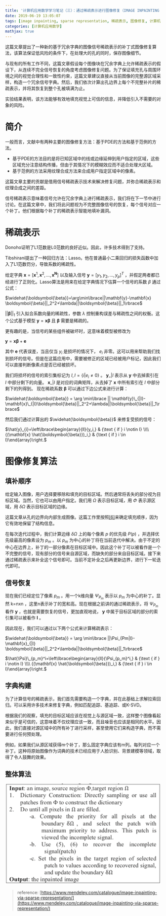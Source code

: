```yaml
---
title: '计算机应用数学学习笔记（三）：通过稀疏表示进行图像修复（IMAGE INPAINTING VIA SPARSE REPRESENTATION）'
date: 2019-06-19 13:05:07
tags: [image inpainting, sparse representation, 稀疏表示, 图像修复, 计算机应用数学]
categories: [计算机应用数学]
mathjax: true
---
```


这篇文章提出了一种新的基于冗余字典的图像信号稀疏表示的补丁式图像修复算法，该算法保证低风险的条件下，在处理大的孔的同时，保存图像细节。

与现有的所有工作不同，这篇文章假设每个图像块在冗余字典上允许稀疏表示的假设下，从连续不完全信号恢复的角度考虑图像修复问题。为了保证填充孔与周围环境之间的视觉合理性和一致性约束，这篇文章建议直接从当前图像的完整源区域采样，构造一个冗余信号字典。然后，我们依次计算出孔边界上每个不完整补片的稀疏表示，并将其恢复到整个孔被填满为止。

实验结果表明，该方法能够有效地填充视觉上可信的信息，并降低引入不需要的对象的风险。

# 简介

一般而言，文献中有两种主要的图像修复方法：基于PDE的方法和基于范例的方法。

- 基于PDE的方法目的是将已知区域中的线或边缘延伸到用户指定的区域，这些区域充分注意结构传播，但由于其情况下的模糊效应而不适合处理大区域。
- 基于范例的方法采用纹理合成方法来合成用户指定区域中的像素。

这篇文章主要的贡献是借用信号稀疏表示技术来解决修复问题，并弥合稀疏表示和纹理合成之间的差距。

信号稀疏表示意味着信号允许在冗余字典上进行稀疏表示，我们将在下一节中进行讨论。在这篇文章中，我们将此问题视为不完整图像信号的恢复，每个信号对应一个补丁。他们根据每个补丁的稀疏表示智能地填补漏洞。

# 稀疏表示

Donoho证明了L1范数是L0范数的良好近似。因此，许多技术得到了支持。

Tibshirani提出了一种回归方法：Lasso。他在普通最小二乘回归的损失函数中加入了L1范数罚分，导致系数的稀疏性。

给定字典 $\mathbf{x}=\left[\mathbf{x}^{1}, \mathbf{x}^{2}, \ldots, \mathbf{x}^{\mathbf{N}}\right]$ 以及输入信号 $\mathbf{y}=\left[y_{1}, y_{2}, \dots, y_{p}\right]^{T}$ ，并假定两者都已经进行了正则化。Lasso算法是用来在给定字典情况下估算一个信号的系数 $\beta$ 通过公式：

$\widehat{\boldsymbol{\beta}}=\arg\min\lbrace||\mathbf{y}-\mathbf{x} \boldsymbol{\beta}||_2^2+\lambda||\boldsymbol{\beta}||_1\rbrace$


$||\boldsymbol{\beta}||_{1}$ 引入拟合系数向量的稀疏性，参数 $\lambda$ 控制重构误差与稀疏性之间的权衡。这个公式基于模型 $\mathbf{y}=\mathbf{x} \boldsymbol{\beta}$ 且 $\boldsymbol{\beta}$ 需要是稀疏的。

更有趣的是，当信号的某些组件被破坏时，这意味着模型被修改为

$\mathbf{y}=\mathbf{x} \boldsymbol{\beta}+\mathbf{e}$

其中 $\mathbf{e}$ 代表误差，当且仅当 $y_i$ 是损坏的情况下， $e_i$ 非零。这可以用来帮助我们找到损坏的信号。但是在这篇应用中，需要被修正的区域已经被用户标记，因此我们可以直接判断像素点是否已经被损坏。

我们将损坏的信号的索引集标记为 $I,I=\lbrace i|e_i\neq0\rbrace$ 。 $\boldsymbol{y}\_{|I}$ 表示从 $\boldsymbol{y}$ 中去掉索引在 $I$ 中部分剩下的向量。 $\boldsymbol{x}\_{|I}$ 是对应的词典矩阵，从去掉了 $\boldsymbol{x}$ 中所有索引在 $I$ 中部分剩下的列得到。 现在稀疏系数 $\boldsymbol{\beta}$ 可以通过下边公式来进行计算：

$\widehat{\boldsymbol{\beta}} = \arg \min\lbrace || \mathbf{y}\_{|I}-\mathbf{x}\_{|I}\boldsymbol{\beta}||_2^2+\lambda||\boldsymbol{\beta}||_1\rbrace$

然后我们通过计算出的 $\widehat{\boldsymbol{\beta}}$ 来修复受损的信号：

$\hat{y}_{i}=\left\lbrace\begin{array}{ll}{y_i,} & {\text { if } i \notin I} \\\\ {(\mathbf{x} \hat{\boldsymbol{\beta}})_i,} & {\text { if } i \in I}\end{array}\right.$

# 图像修复算法

## 填补顺序

给定输入图像，用户选择要移除和填充的目标区域。然后通常将丢失的部分视为目标区域。当然，它也可以由用户指定。我们用 $\Omega$ 表示目标区域，用 $\Phi$ 表示源区域，用 $\delta\Omega$ 表示目标区域的边缘。

这篇文章从孔的边界向内部生成图像。这篇工作里按照[[6]](http://vision.csee.wvu.edu/~doretto/courses/2017-fall-cp/reading/ObjectRemovalByExemplar-BasedInpainting_CVPR2003.pdf)来确定填充顺序，因为它有效地保留了结构信息。

在每次迭代过程中，我们计算边缘 $\delta\Omega$ 上的每个像素 $p$ 的优先级 $P(p)$ ，并选择优先级最高的像素设为 $p_m$ 。以 $p_m$ 为中心的补丁将在当前迭代中解决。由于不定的中心在边界上，补丁的一部分像素在目标区域中。因此这个补丁可以被看作是一个不完整的信号，现有部分的信号来自源区域，而缺失的部分来自目标区域。接下来通过稀疏表示来补全这个信号即可。当前不定补全之后再更新边界，进行下一轮迭代即可。

## 信号恢复

现在我们已经定位了像素 $p_m$ 。用一个k维向量 $\Psi_{P_m}$ 表示以 $p_m$ 为中心的补丁。显然 k=nxn ，这里n表示补丁的宽和高。现在根据之前讲的通过稀疏表示，将 $\Psi_{P_m}$ 看作 $\boldsymbol{y}$ ，也就是需要恢复的信号，更加直观地说， $\boldsymbol{y}$ 中属于目标区域的部分的索引集可以被看作  $\boldsymbol{I}$ 。

因此现在，我们可以通过以下两个公式来计算稀疏表示：

$\widehat{\boldsymbol{\beta}} = \arg \min\lbrace ||\Psi_{Pm|I}-\mathbf{x}_{|I} \boldsymbol{\beta}||_2^2+\lambda||\boldsymbol{\beta}||_1\rbrace$

$\hat{\Psi}\_{p_m}^i=\left\lbrace\begin{array}{ll}{\Psi_{p_m}^i,} & {\text { if } i \notin I} \\\\ {(\mathbf{x} \hat{\boldsymbol{\beta}})_i,} & {\text { if } i \in I}\end{array}\right.$

## 字典构建

为了计算信号的稀疏表示，我们首先需要构造一个字典，并在此基础上求解拉索回归。可以采用许多技术来修复字典，例如匹配追踪、基追踪、或K-SVD。

根据我们的观察，填充的目标区域应该在视觉上与源区域一致，这样整个图像看起来似乎是可信的，这意味着不仅纹理应该一致，而且噪音也应该是相同的水平。因此，我们直接对源区域中的所有补丁进行采样，甚至使用它们来构造字典，而不需要进行任何预处理。

例如，如果我们从源区域获得m个补丁，那么固定字典应该有m列。每列对应一个补丁。这种将原始图像作为词典的技术已经应用于人脸识别、背景建模等领域，取得了令人鼓舞的效果。

## 整体算法

![](https://raw.githubusercontent.com/imonce/imgs/master/20190618131653.png)

> reference:
> [https://www.mendeley.com/catalogue/image-inpainting-via-sparse-representation/](https://www.mendeley.com/catalogue/image-inpainting-via-sparse-representation/)